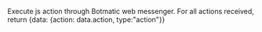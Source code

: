 Execute js action through Botmatic web messenger.
For all actions received, return {data: {action: data.action, type:"action"}}

